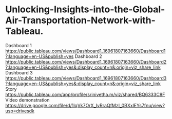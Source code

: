 # Unlocking-Insights-into-the-Global-Air-Transportation-Network-with-Tableau.
Dashboard 1 https://public.tableau.com/views/Dashboard1_16961807163660/Dashboard1?:language=en-US&publish=yes
Dashboard 2 https://public.tableau.com/views/Dashboard1_16961807163660/Dashboard2?:language=en-US&publish=yes&:display_count=n&:origin=viz_share_link
Dashboard 3 https://public.tableau.com/views/Dashboard1_16961807163660/Dashboard3?:language=en-US&publish=yes&:display_count=n&:origin=viz_share_link
Story https://public.tableau.com/app/profile/srinivetha.m/viz/shared/BQ6333C8F
Video demonstration https://drive.google.com/file/d/1lqVk7OrX_IvRraQfMzI_0BXxlEYs7fnu/view?usp=drivesdk
